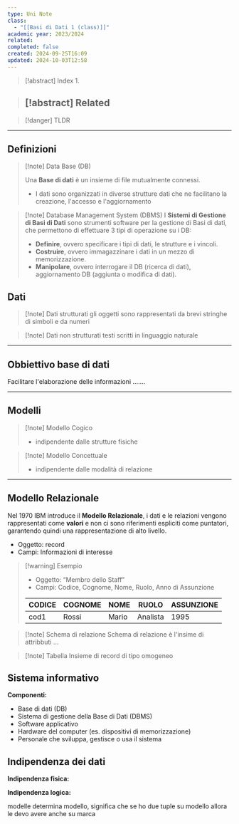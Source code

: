 ```yaml
---
type: Uni Note
class:
  - "[[Basi di Dati 1 (class)]]"
academic year: 2023/2024
related: 
completed: false
created: 2024-09-25T16:09
updated: 2024-10-03T12:58
---
```

>[!abstract] Index
>1. 

>[!abstract] Related
>- 

>[!danger] TLDR

---
## Definizioni

>[!note] Data Base (DB)
>
>Una **Base di dati** è un insieme di file mutualmente connessi.
>
>- I dati sono organizzati in diverse strutture dati che ne facilitano la creazione, l'accesso e l'aggiornamento 

>[!note] Database Management System (DBMS)
>I **Sistemi di Gestione di Basi di Dati** sono strumenti software per la gestione di Basi di dati, che permettono di effettuare 3 tipi di operazione su i DB:
>- **Definire**, ovvero specificare i tipi di dati, le strutture e i vincoli.
>- **Costruire**, ovvero immagazzinare i dati in un mezzo di memorizzazione.
>- **Manipolare**, ovvero interrogare il DB (ricerca di dati), aggiornamento DB (aggiunta o modifica di dati).

## Dati

>[!note] Dati strutturati
>gli oggetti sono rappresentati da brevi stringhe di simboli e da numeri

>[!note] Dati non strutturati
>testi scritti in linguaggio naturale

---
## Obbiettivo base di dati
Facilitare l'elaborazione delle informazioni .......

---
## Modelli 

>[!note] Modello Cogico
>- indipendente dalle strutture fisiche 

>[!note] Modello Concettuale
>- indipendente dalle modalità di relazione

---
## Modello Relazionale 

Nel 1970 IBM introduce il **Modello Relazionale**, i dati e le relazioni vengono rappresentati come **valori** e non ci sono riferimenti espliciti come puntatori, garantendo quindi una rappresentazione di alto livello.
- Oggetto: record
- Campi: Informazioni di interesse


>[!warning] Esempio
>
>- Oggetto: “Membro dello Staff”
>- Campi: Codice, Cognome, Nome, Ruolo, Anno di Assunzione
>
>| CODICE | COGNOME | NOME  | RUOLO    | ASSUNZIONE |
>|--------|---------|-------|-----------|------------|
>| cod1   | Rossi   | Mario | Analista | 1995       |

>[!note] Schema di relazione
>Schema di relazione è l'insime di attribbuti ... 

>[!note] Tabella
>Insieme di record di tipo omogeneo

## Sistema informativo

**Componenti:**
- Base di dati (DB)
- Sistema di gestione della Base di Dati (DBMS)
- Software applicativo
- Hardware del computer (es. dispositivi di memorizzazione)
- Personale che sviluppa, gestisce o usa il sistema

## Indipendenza dei dati

**Indipendenza fisica:**

**Indipendenza logica:**



modelle determina modello, significa che se ho due tuple su modello allora le devo avere anche su marca

